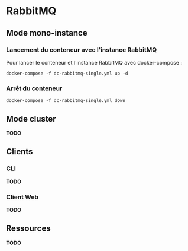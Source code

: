 # RabbitMQ

## Mode mono-instance 

### Lancement du conteneur avec l'instance RabbitMQ

Pour lancer le conteneur et l'instance RabbitMQ avec docker-compose : 

```
docker-compose -f dc-rabbitmq-single.yml up -d
```

### Arrêt du conteneur

```
docker-compose -f dc-rabbitmq-single.yml down
```

## Mode cluster

**TODO**

## Clients

### CLI

**TODO**

### Client Web

**TODO**

## Ressources

**TODO**
